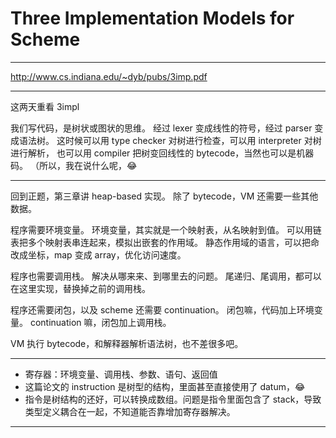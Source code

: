 # Three Implementation Models for Scheme

---

http://www.cs.indiana.edu/~dyb/pubs/3imp.pdf

---

这两天重看 3impl

我们写代码，是树状或图状的思维。
经过 lexer 变成线性的符号，经过 parser 变成语法树。
这时候可以用 type checker 对树进行检查，可以用 interpreter 对树进行解析，
也可以用 compiler 把树变回线性的 bytecode，当然也可以是机器码。
（所以，我在说什么呢，😂

---

回到正题，第三章讲 heap-based 实现。
除了 bytecode，VM 还需要一些其他数据。

程序需要环境变量。
环境变量，其实就是一个映射表，从名映射到值。
可以用链表把多个映射表串连起来，模拟出嵌套的作用域。
静态作用域的语言，可以把命改成坐标，map 变成 array，优化访问速度。

程序也需要调用栈。
解决从哪来来、到哪里去的问题。
尾递归、尾调用，都可以在这里实现，替换掉之前的调用栈。

程序还需要闭包，以及 scheme 还需要 continuation。
闭包嘛，代码加上环境变量。
continuation 嘛，闭包加上调用栈。

VM 执行 bytecode，和解释器解析语法树，也不差很多吧。

---

- 寄存器：环境变量、调用栈、参数、语句、返回值
- 这篇论文的 instruction 是树型的结构，里面甚至直接使用了 datum，😂
- 指令是树结构的还好，可以转换成数组。问题是指令里面包含了 stack，导致类型定义耦合在一起，不知道能否靠增加寄存器解决。

---

